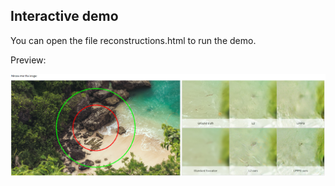 Interactive demo
--

You can open the file reconstructions.html to run the demo.

Preview:

![Demo](demo.jpg)